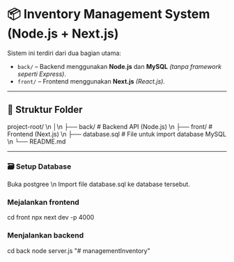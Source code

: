 # 📦 Inventory Management System (Node.js + Next.js)

Sistem ini terdiri dari dua bagian utama:

- `back/` – Backend menggunakan **Node.js** dan **MySQL** *(tanpa framework seperti Express)*.
- `front/` – Frontend menggunakan **Next.js** *(React.js)*.

---

## 📁 Struktur Folder

project-root/ \n
│\n
├── back/ # Backend API (Node.js) \n
├── front/ # Frontend (Next.js) \n
├── database.sql # File untuk import database MySQL \n
└── README.md 

---
### 🗃️ Setup Database
Buka postgree \n
Import file database.sql ke database tersebut.

### Mejalankan frontend
cd front npx next dev -p 4000

### Menjalankan backend
cd back node server.js
"# managementInventory" 
